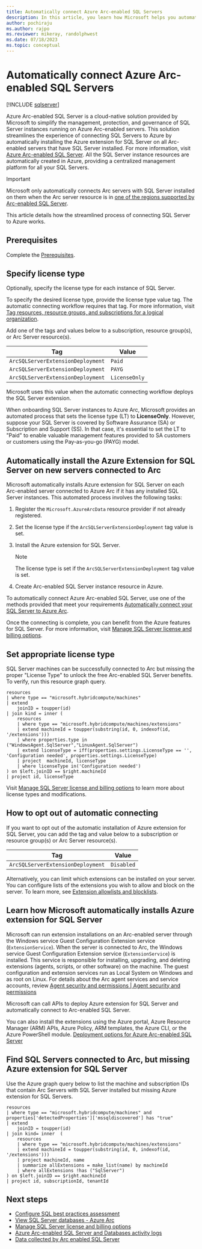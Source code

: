 ```yaml
---
title: Automatically connect Azure Arc-enabled SQL Servers
description: In this article, you learn how Microsoft helps you automatically connect SQL Server instance resources to Azure Arc at scale.
author: pochiraju
ms.author: rajpo
ms.reviewer: mikeray, randolphwest
ms.date: 07/18/2023
ms.topic: conceptual
---
```


# Automatically connect Azure Arc-enabled SQL Servers

[!INCLUDE [sqlserver](../../includes/applies-to-version/sqlserver.md)]

Azure Arc-enabled SQL Server is a cloud-native solution provided by Microsoft to simplify the management, protection, and governance of SQL Server instances running on Azure Arc-enabled servers. This solution streamlines the experience of connecting SQL Servers to Azure by automatically installing the Azure extension for SQL Server on all Arc-enabled servers that have SQL Server installed. For more information, visit [Azure Arc-enabled SQL Server](overview.md). All the SQL Server instance resources are automatically created in Azure, providing a centralized management platform for all your SQL Servers.

> [!IMPORTANT]
> Microsoft only automatically connects Arc servers with SQL Server installed on them when the Arc server resource is in [one of the regions supported by Arc-enabled SQL Server](prerequisites.md#supported-regions).

This article details how the streamlined process of connecting SQL Server to Azure works.

## Prerequisites

Complete the [Prerequisites](prerequisites.md).

## Specify license type

Optionally, specify the license type for each instance of SQL Server.

To specify the desired license type, provide the license type value tag. The automatic connecting workflow requires that tag. For more information, visit [Tag resources, resource groups, and subscriptions for a logical organization](/azure/azure-resource-manager/management/tag-resources).

Add one of the tags and values below to a subscription, resource group(s), or Arc Server resource(s).

| Tag | Value |
| --- | ----- |
| `ArcSQLServerExtensionDeployment` | `Paid` |
| `ArcSQLServerExtensionDeployment` | `PAYG` |
| `ArcSQLServerExtensionDeployment` | `LicenseOnly` |

Microsoft uses this value when the automatic connecting workflow deploys the SQL Server extension.

When onboarding SQL Server instances to Azure Arc, Microsoft provides an automated process that sets the license type (LT) to **LicenseOnly**. However, suppose your SQL Server is covered by Software Assurance (SA) or Subscription and Support (SS). In that case, it's essential to set the LT to "Paid" to enable valuable management features provided to SA customers or customers using the Pay-as-you-go (PAYG) model.

## Automatically install the Azure Extension for SQL Server on new servers connected to Arc

Microsoft automatically installs Azure extension for SQL Server on each Arc-enabled server connected to Azure Arc if it has any installed SQL Server instances. This automated process involves the following tasks:

1. Register the  `Microsoft.AzureArcData` resource provider if not already registered.

1. Set the license type if the `ArcSQLServerExtensionDeployment` tag value is set.

1. Install the Azure extension for SQL Server.

    > [!NOTE]
    > The license type is set if the `ArcSQLServerExtensionDeployment` tag value is set.

1. Create Arc-enabled SQL Server instance resource in Azure.

To automatically connect Azure Arc-enabled SQL Server, use one of the methods provided that meet your requirements [Automatically connect your SQL Server to Azure Arc](automatically-connect.md).

Once the connecting is complete, you can benefit from the Azure features for SQL Server. For more information, visit [Manage SQL Server license and billing options](manage-license-type.md).

## Set appropriate license type

SQL Server machines can be successfully connected to Arc but missing the proper "License Type" to unlock the free Arc-enabled SQL Server benefits. To verify, run this resource graph query.

```msgraph-interactive
resources
| where type == "microsoft.hybridcompute/machines"
| extend
    joinID = toupper(id)
| join kind = inner (
    resources
    | where type == "microsoft.hybridcompute/machines/extensions"
    | extend machineId = toupper(substring(id, 0, indexof(id, '/extensions')))
    | where properties.type in ("WindowsAgent.SqlServer","LinuxAgent.SqlServer")
    | extend licenseType = iff(properties.settings.LicenseType == '', 'Configuration needed', properties.settings.LicenseType)
    | project  machineId, licenseType
    | where licenseType in('Configuration needed')
) on $left.joinID == $right.machineId
| project id, licenseType
```

Visit [Manage SQL Server license and billing options](manage-license-type.md) to learn more about license types and modifications.

## How to opt out of automatic connecting

If you want to opt out of the automatic installation of Azure extension for SQL Server, you can add the tag and value below to a subscription or resource group(s) or Arc Server resource(s).

| Tag | Value |
| --- | ----- |
| `ArcSQLServerExtensionDeployment` | `Disabled` |

Alternatively, you can limit which extensions can be installed on your server. You can configure lists of the extensions you wish to allow and block on the server. To learn more, see [Extension allowlists and blocklists](/azure/azure-arc/servers/security-overview#extension-allowlists-and-blocklists).

## Learn how Microsoft automatically installs Azure extension for SQL Server

Microsoft can run extension installations on an Arc-enabled server through the Windows service Guest Configuration Extension service (`ExtensionService`). When the server is connected to Arc, the Windows service Guest Configuration Extension service (`ExtensionService`) is installed. This service is responsible for installing, upgrading, and deleting extensions (agents, scripts, or other software) on the machine. The guest configuration and extension services run as Local System on Windows and as root on Linux. For details about the Arc agent services and service accounts, review [Agent security and permissions | Agent security and permissions](/azure/azure-arc/servers/security-overview#agent-security-and-permissions)

Microsoft can call APIs to deploy Azure extension for SQL Server and automatically connect to Arc-enabled SQL Server.

You can also install the extensions using the Azure portal, Azure Resource Manager (ARM) APIs, Azure Policy, ARM templates, the Azure CLI, or the Azure PowerShell module. [Deployment options for Azure Arc-enabled SQL Server](deployment-options.md)

## Find SQL Servers connected to Arc, but missing Azure extension for SQL Server

Use the Azure graph query below to list the machine and subscription IDs that contain Arc Servers with SQL Server installed but missing Azure extension for SQL Servers.

```msgraph-interactive
resources
| where type == "microsoft.hybridcompute/machines" and properties['detectedProperties']['mssqldiscovered'] has "true"
| extend
    joinID = toupper(id)
| join kind= inner  (
    resources
    | where type == "microsoft.hybridcompute/machines/extensions"
    | extend machineId = toupper(substring(id, 0, indexof(id, '/extensions')))
    | project machineId, name
    | summarize allExtensions = make_list(name) by machineId
    | where allExtensions !has ("SqlServer")
) on $left.joinID == $right.machineId
| project id, subscriptionId, tenantId
```

## Next steps

- [Configure SQL best practices assessment](assess.md)
- [View SQL Server databases - Azure Arc](view-databases.md)
- [Manage SQL Server license and billing options](manage-license-type.md)
- [Azure Arc-enabled SQL Server and Databases activity logs](activity-logs.md)
- [Data collected by Arc enabled SQL Server](data-collection.md)
